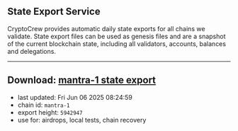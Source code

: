## State Export Service
CryptoCrew provides automatic daily state exports for all chains we validate. State export files can be used as genesis files and are a snapshot of the current blockchain state, including all validators, accounts, balances and delegations.

---
**Download: [mantra-1 state export](https://dl-eu2.ccvalidators.com/SERVICE/mantrachain/mantra-1_export_5942947.json)**
---

- last updated: Fri Jun 06 2025 08:24:59
- chain id: `mantra-1`
- export height: `5942947`
- use for: airdrops, local tests, chain recovery
